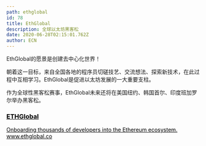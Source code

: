 ```yaml
---
path: ethglobal
id: 78
title: EthGlobal
description: 全球以太坊黑客松
date: 2020-06-28T02:15:01.762Z
author: ECN
---
```


EthGlobal的愿景是创建去中心化世界！

朝着这一目标，来自全国各地的程序员切磋技艺、交流想法、探索新技术，在此过程中互相学习。EthGlobal是促进以太坊发展的一大重要支柱。

作为全球性黑客松赛事，EthGlobal未来还将在美国纽约、韩国首尔、印度班加罗尔举办黑客松。


<div class="linkbox">
<a  href="https://www.ethglobal.co" style="color: black">
   <h3>
   <strong>
   ETHGlobal
   </strong>
   </h3> 
   <span>
Onboarding thousands of developers into the Ethereum ecosystem.
   </span>
      <span>
www.ethglobal.co
   </span>
</a>
</div>
